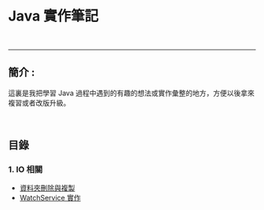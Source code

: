 # Java 實作筆記

<br>

--------------------------


## 簡介 :

這裏是我把學習 Java 過程中遇到的有趣的想法或實作彙整的地方，方便以後拿來複習或者改版升級。

<br>

## 目錄

### 1. IO 相關

* [資料夾刪除與複製](./IO相關/資料夾刪除與複製/README.md)
* [WatchService 實作](./IO相關/WatchService實作/README.md)
